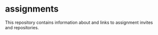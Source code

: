 # assignments
This repository contains information about and links to assignment invites and repositories.
